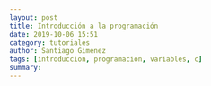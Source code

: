 ```yaml
---
layout: post
title: Introducción a la programación
date: 2019-10-06 15:51
category: tutoriales
author: Santiago Gimenez
tags: [introduccion, programacion, variables, c]
summary: 
---
```

